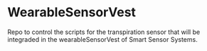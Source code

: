 # WearableSensorVest
Repo to control the scripts for the transpiration sensor that will be integraded in the wearableSensorVest of Smart Sensor Systems.

